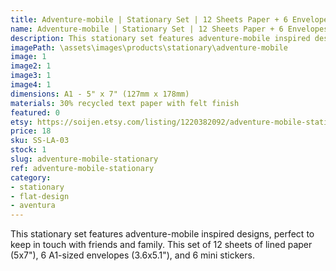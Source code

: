```yaml
---
title: Adventure-mobile | Stationary Set | 12 Sheets Paper + 6 Envelopes + Stickers
name: Adventure-mobile | Stationary Set | 12 Sheets Paper + 6 Envelopes + Stickers
description: This stationary set features adventure-mobile inspired designs, perfect to keep in touch with friends and family. This set of 12 sheets of lined paper (5x7"), 6 A1-sized envelopes (3.6x5.1"), and 6 mini stickers.
imagePath: \assets\images\products\stationary\adventure-mobile
image: 1
image2: 1
image3: 1
image4: 1
dimensions: A1 - 5" x 7" (127mm x 178mm)
materials: 30% recycled text paper with felt finish
featured: 0
etsy: https://soijen.etsy.com/listing/1220382092/adventure-mobile-stationary-set-12?utm_source=Copy&utm_medium=ListingManager&utm_campaign=Share&utm_term=so.lmsm&share_time=1695258442537
price: 18
sku: SS-LA-03
stock: 1
slug: adventure-mobile-stationary
ref: adventure-mobile-stationary
category:
- stationary
- flat-design
- aventura
---
```

This stationary set features adventure-mobile inspired designs, perfect to keep in touch with friends and family. This set of 12 sheets of lined paper (5x7"), 6 A1-sized envelopes (3.6x5.1"), and 6 mini stickers.
